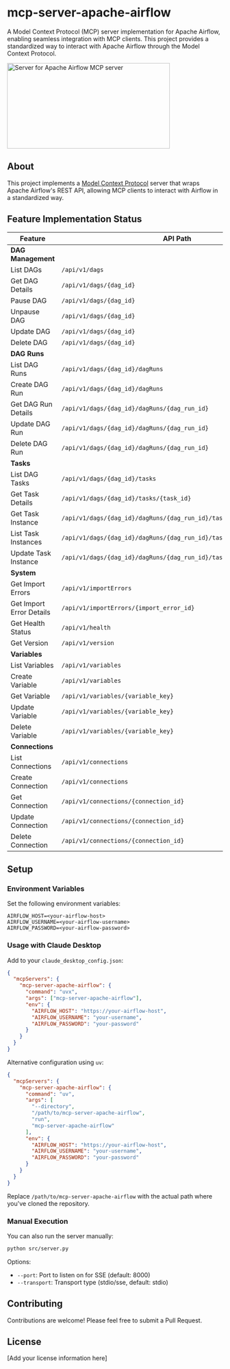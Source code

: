 # mcp-server-apache-airflow

A Model Context Protocol (MCP) server implementation for Apache Airflow, enabling seamless integration with MCP clients. This project provides a standardized way to interact with Apache Airflow through the Model Context Protocol.

<a href="https://glama.ai/mcp/servers/e99b6vx9lw">
  <img width="380" height="200" src="https://glama.ai/mcp/servers/e99b6vx9lw/badge" alt="Server for Apache Airflow MCP server" />
</a>

## About

This project implements a [Model Context Protocol](https://modelcontextprotocol.io/introduction) server that wraps Apache Airflow's REST API, allowing MCP clients to interact with Airflow in a standardized way.

## Feature Implementation Status

| Feature | API Path | Status |
|---------|----------|--------|
| **DAG Management** | | |
| List DAGs | `/api/v1/dags` | ✅ |
| Get DAG Details | `/api/v1/dags/{dag_id}` | ✅ |
| Pause DAG | `/api/v1/dags/{dag_id}` | ✅ |
| Unpause DAG | `/api/v1/dags/{dag_id}` | ✅ |
| Update DAG | `/api/v1/dags/{dag_id}` | ❌ |
| Delete DAG | `/api/v1/dags/{dag_id}` | ❌ |
| **DAG Runs** | | |
| List DAG Runs | `/api/v1/dags/{dag_id}/dagRuns` | ✅ |
| Create DAG Run | `/api/v1/dags/{dag_id}/dagRuns` | ✅ |
| Get DAG Run Details | `/api/v1/dags/{dag_id}/dagRuns/{dag_run_id}` | ❌ |
| Update DAG Run | `/api/v1/dags/{dag_id}/dagRuns/{dag_run_id}` | ❌ |
| Delete DAG Run | `/api/v1/dags/{dag_id}/dagRuns/{dag_run_id}` | ❌ |
| **Tasks** | | |
| List DAG Tasks | `/api/v1/dags/{dag_id}/tasks` | ✅ |
| Get Task Details | `/api/v1/dags/{dag_id}/tasks/{task_id}` | ❌ |
| Get Task Instance | `/api/v1/dags/{dag_id}/dagRuns/{dag_run_id}/taskInstances/{task_id}` | ✅ |
| List Task Instances | `/api/v1/dags/{dag_id}/dagRuns/{dag_run_id}/taskInstances` | ✅ |
| Update Task Instance | `/api/v1/dags/{dag_id}/dagRuns/{dag_run_id}/taskInstances/{task_id}` | ❌ |
| **System** | | |
| Get Import Errors | `/api/v1/importErrors` | ✅ |
| Get Import Error Details | `/api/v1/importErrors/{import_error_id}` | ✅ |
| Get Health Status | `/api/v1/health` | ✅ |
| Get Version | `/api/v1/version` | ✅ |
| **Variables** | | |
| List Variables | `/api/v1/variables` | ❌ |
| Create Variable | `/api/v1/variables` | ❌ |
| Get Variable | `/api/v1/variables/{variable_key}` | ❌ |
| Update Variable | `/api/v1/variables/{variable_key}` | ❌ |
| Delete Variable | `/api/v1/variables/{variable_key}` | ❌ |
| **Connections** | | |
| List Connections | `/api/v1/connections` | ❌ |
| Create Connection | `/api/v1/connections` | ❌ |
| Get Connection | `/api/v1/connections/{connection_id}` | ❌ |
| Update Connection | `/api/v1/connections/{connection_id}` | ❌ |
| Delete Connection | `/api/v1/connections/{connection_id}` | ❌ |

## Setup

### Environment Variables

Set the following environment variables:
```
AIRFLOW_HOST=<your-airflow-host>
AIRFLOW_USERNAME=<your-airflow-username>
AIRFLOW_PASSWORD=<your-airflow-password>
```

### Usage with Claude Desktop

Add to your `claude_desktop_config.json`:

```json
{
  "mcpServers": {
    "mcp-server-apache-airflow": {
      "command": "uvx",
      "args": ["mcp-server-apache-airflow"],
      "env": {
        "AIRFLOW_HOST": "https://your-airflow-host",
        "AIRFLOW_USERNAME": "your-username",
        "AIRFLOW_PASSWORD": "your-password"
      }
    }
  }
}
```

Alternative configuration using `uv`:

```json
{
  "mcpServers": {
    "mcp-server-apache-airflow": {
      "command": "uv",
      "args": [
        "--directory",
        "/path/to/mcp-server-apache-airflow",
        "run",
        "mcp-server-apache-airflow"
      ],
      "env": {
        "AIRFLOW_HOST": "https://your-airflow-host",
        "AIRFLOW_USERNAME": "your-username",
        "AIRFLOW_PASSWORD": "your-password"
      }
    }
  }
}
```

Replace `/path/to/mcp-server-apache-airflow` with the actual path where you've cloned the repository.

### Manual Execution

You can also run the server manually:
```bash
python src/server.py
```

Options:
- `--port`: Port to listen on for SSE (default: 8000)
- `--transport`: Transport type (stdio/sse, default: stdio)

## Contributing

Contributions are welcome! Please feel free to submit a Pull Request.

## License

[Add your license information here]